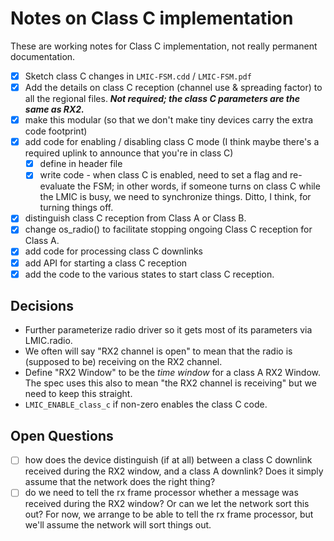 # Notes on Class C implementation

These are working notes for Class C implementation, not really permanent documentation.

- [x] Sketch class C changes in `LMIC-FSM.cdd` / `LMIC-FSM.pdf`
- [x] Add the details on class C reception (channel use & spreading factor) to all the regional files. **_Not required; the class C parameters are the same as RX2._**
- [x] make this modular (so that we don't make tiny devices carry the extra code footprint)
- [x] add code for enabling / disabling class C mode (I think maybe there's a required uplink to announce that you're in class C)
  - [x] define in header file
  - [x] write code - when class C is enabled, need to set a flag and re-evaluate the FSM; in other words, if someone turns on class C while the LMIC is busy, we need to synchronize things. Ditto, I think, for turning things off.
- [x] distinguish class C reception from Class A or Class B.
- [x] change os_radio() to facilitate stopping ongoing Class C reception for Class A.
- [x] add code for processing class C downlinks
- [x] add API for starting a class C reception
- [x] add the code to the various states to start class C reception.

## Decisions

- Further parameterize radio driver so it gets most of its parameters via LMIC.radio.
- We often will say "RX2 channel is open" to mean that the radio is (supposed to be) receiving on the RX2 channel.
- Define "RX2 Window" to be the *time window* for a class A RX2 Window. The spec uses this also to mean "the RX2 channel is receiving" but we need to keep this straight.
- `LMIC_ENABLE_class_c` if non-zero enables the class C code.

## Open Questions

- [ ] how does the device distinguish (if at all) between a class C downlink received during the RX2 window, and a class A downlink? Does it simply assume that the network does the right thing?
- [ ] do we need to tell the rx frame processor whether a message was received during the RX2 window? Or can we let the network sort this out? For now, we arrange to be able to tell the rx frame processor, but we'll assume the network will sort things out.
